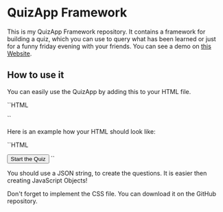# QuizApp Framework
This is my QuizApp Framework repository. It contains a framework for building a quiz, which you can use to query what has been learned or just for a funny friday evening with your friends. You can see a demo on [this Website](https://sik-leanix.github.io/100-days-of-javascript/Day-11-Quiz-App/index.html).


## How to use it
You can easily use the QuizApp by adding this to your HTML file.

``HTML 
<script src="https://raw.githubusercontent.com/sik-leanix/100-days-of-javascript/main/Day-11-Quiz-App/app.js"></script>
``

Here is an example how your HTML should look like:

``HTML
<head>
  <link rel="stylesheet" href="https://raw.githubusercontent.com/sik-leanix/100-days-of-javascript/main/Day-11-Quiz-App/quiz-app.css">
</head>
<body>
    <div id="quiz"></div>
    <button id="startQuiz">Start the Quiz</button>
    <script src="https://raw.githubusercontent.com/sik-leanix/100-days-of-javascript/main/Day-11-Quiz-App/app.js"></script>
    <script>
        const questions = `[{ text: 'What is 2 + 2 ? ', choices: ['1', '6', '4', '3'], answer: '4'}]`;
        const quizName = 'Demo';
        const quizElementId = 'quiz';
        const startQuizButton = document.getElementById("startQuiz");
        startQuizButton.addEventListener("click", () => {
            new Quiz(questions, quizElementId, quizName).start()
        });
        const quizElement = document.getElementById('quiz');
        quizElement.addEventListener("SidneyQuiz:start", () => {
            startQuizButton.style.display = "none";
        });
        quizElement.addEventListener("SidneyQuiz:quit", () => {
            startQuizButton.style.display = "block";
        });
    </script>
</body>
``

You should use a JSON string, to create the questions. It is easier then creating JavaScript Objects!

Don't forget to implement the CSS file. You can download it on the GitHub repository. 